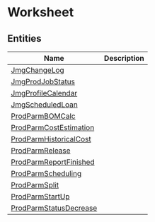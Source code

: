 
# Worksheet


## Entities

|Name|Description|
|---|---|
|[JmgChangeLog](JmgChangeLog.cdm.json)||
|[JmgProdJobStatus](JmgProdJobStatus.cdm.json)||
|[JmgProfileCalendar](JmgProfileCalendar.cdm.json)||
|[JmgScheduledLoan](JmgScheduledLoan.cdm.json)||
|[ProdParmBOMCalc](ProdParmBOMCalc.cdm.json)||
|[ProdParmCostEstimation](ProdParmCostEstimation.cdm.json)||
|[ProdParmHistoricalCost](ProdParmHistoricalCost.cdm.json)||
|[ProdParmRelease](ProdParmRelease.cdm.json)||
|[ProdParmReportFinished](ProdParmReportFinished.cdm.json)||
|[ProdParmScheduling](ProdParmScheduling.cdm.json)||
|[ProdParmSplit](ProdParmSplit.cdm.json)||
|[ProdParmStartUp](ProdParmStartUp.cdm.json)||
|[ProdParmStatusDecrease](ProdParmStatusDecrease.cdm.json)||
